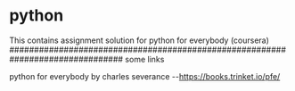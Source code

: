 # python

This contains assignment solution for python for everybody (coursera)
###############################################################################
some links

python for everybody by charles severance --https://books.trinket.io/pfe/
